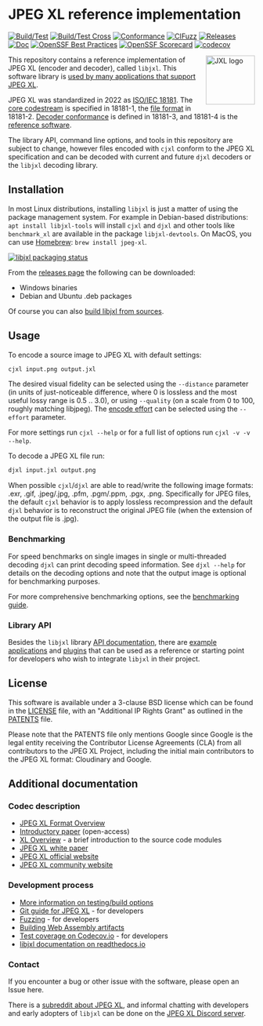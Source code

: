 # JPEG XL reference implementation

[![Build/Test](https://github.com/libjxl/libjxl/actions/workflows/build_test.yml/badge.svg)](
https://github.com/libjxl/libjxl/actions/workflows/build_test.yml)
[![Build/Test Cross](https://github.com/libjxl/libjxl/actions/workflows/build_test_cross.yml/badge.svg)](
https://github.com/libjxl/libjxl/actions/workflows/build_test_cross.yml)
[![Conformance](https://github.com/libjxl/libjxl/actions/workflows/conformance.yml/badge.svg)](
https://github.com/libjxl/libjxl/actions/workflows/conformance.yml)
[![CIFuzz](https://github.com/libjxl/libjxl/actions/workflows/fuzz.yml/badge.svg)](
https://github.com/libjxl/libjxl/actions/workflows/fuzz.yml)
[![Releases](https://github.com/libjxl/libjxl/actions/workflows/release.yaml/badge.svg)](
https://github.com/libjxl/libjxl/actions/workflows/release.yaml)
[![Doc](https://readthedocs.org/projects/libjxl/badge/?version=latest)](
https://libjxl.readthedocs.io/en/latest/?badge=latest)
[![OpenSSF Best Practices](https://www.bestpractices.dev/projects/7845/badge)](
https://www.bestpractices.dev/projects/7845)
[![OpenSSF Scorecard](https://api.securityscorecards.dev/projects/github.com/libjxl/libjxl/badge)](
https://securityscorecards.dev/viewer/?uri=github.com/libjxl/libjxl)
[![codecov](https://codecov.io/gh/libjxl/libjxl/branch/main/graph/badge.svg)](
https://codecov.io/gh/libjxl/libjxl)

<img src="doc/jxl.svg" width="100" align="right" alt="JXL logo">

This repository contains a reference implementation of JPEG XL (encoder and
decoder), called `libjxl`. This software library is
[used by many applications that support JPEG XL](doc/software_support.md).

JPEG XL was standardized in 2022 as [ISO/IEC 18181](https://jpeg.org/jpegxl/workplan.html).
The [core codestream](doc/format_overview.md#codestream-features) is specified in 18181-1,
the [file format](doc/format_overview.md#file-format-features) in 18181-2.
[Decoder conformance](https://github.com/libjxl/conformance) is defined in 18181-3,
and 18181-4 is the [reference software](https://github.com/libjxl/libjxl).

The library API, command line options, and tools in this repository are subject
to change, however files encoded with `cjxl` conform to the JPEG XL specification
and can be decoded with current and future `djxl` decoders or the `libjxl` decoding library.

## Installation

In most Linux distributions, installing `libjxl` is just a matter of using the package management system.
For example in Debian-based distributions: `apt install libjxl-tools` will install `cjxl` and `djxl`
and other tools like `benchmark_xl` are available in the package `libjxl-devtools`.
On MacOS, you can use [Homebrew](https://brew.sh/): `brew install jpeg-xl`.

[![libjxl packaging status](https://repology.org/badge/vertical-allrepos/libjxl.svg?exclude_unsupported=1&columns=3&exclude_sources=modules,site&header=libjxl%20packaging%20status)](https://repology.org/project/libjxl/versions)

From the [releases page](https://github.com/libjxl/libjxl/releases/) the following can be downloaded:
 - Windows binaries 
 - Debian and Ubuntu .deb packages 

Of course you can also [build libjxl from sources](BUILDING.md).


## Usage

To encode a source image to JPEG XL with default settings:

```bash
cjxl input.png output.jxl
```

The desired visual fidelity can be selected using the `--distance` parameter
(in units of just-noticeable difference, where 0 is lossless and the most useful lossy range is 0.5 .. 3.0),
or using `--quality` (on a scale from 0 to 100, roughly matching libjpeg).
The [encode effort](doc/encode_effort.md) can be selected using the `--effort` parameter.

For more settings run `cjxl --help` or for a full list of options
run `cjxl -v -v --help`.

To decode a JPEG XL file run:

```bash
djxl input.jxl output.png
```

When possible `cjxl`/`djxl` are able to read/write the following
image formats: .exr, .gif, .jpeg/.jpg, .pfm, .pgm/.ppm, .pgx, .png.
Specifically for JPEG files, the default `cjxl` behavior is to apply lossless
recompression and the default `djxl` behavior is to reconstruct the original
JPEG file (when the extension of the output file is .jpg).

### Benchmarking

For speed benchmarks on single images in single or multi-threaded decoding
`djxl` can print decoding speed information. See `djxl --help` for details
on the decoding options and note that the output image is optional for
benchmarking purposes.

For more comprehensive benchmarking options, see the
[benchmarking guide](doc/benchmarking.md).

### Library API

Besides the `libjxl` library [API documentation](https://libjxl.readthedocs.io/en/latest/),
there are [example applications](examples/) and [plugins](plugins/) that can be used as a reference or
starting point for developers who wish to integrate `libjxl` in their project.


## License

This software is available under a 3-clause BSD license which can be found in
the [LICENSE](LICENSE) file, with an "Additional IP Rights Grant" as outlined in
the [PATENTS](PATENTS) file.

Please note that the PATENTS file only mentions Google since Google is the legal
entity receiving the Contributor License Agreements (CLA) from all contributors
to the JPEG XL Project, including the initial main contributors to the JPEG XL
format: Cloudinary and Google.

## Additional documentation

### Codec description

*   [JPEG XL Format Overview](doc/format_overview.md)
*   [Introductory paper](https://www.spiedigitallibrary.org/proceedings/Download?fullDOI=10.1117%2F12.2529237) (open-access)
*   [XL Overview](doc/xl_overview.md) - a brief introduction to the source code modules
*   [JPEG XL white paper](https://ds.jpeg.org/whitepapers/jpeg-xl-whitepaper.pdf)
*   [JPEG XL official website](https://jpeg.org/jpegxl)
*   [JPEG XL community website](https://jpegxl.info)

### Development process

*   [More information on testing/build options](doc/building_and_testing.md)
*   [Git guide for JPEG XL](doc/developing_in_github.md) - for developers
*   [Fuzzing](doc/fuzzing.md) - for developers
*   [Building Web Assembly artifacts](doc/building_wasm.md)
*   [Test coverage on Codecov.io](https://app.codecov.io/gh/libjxl/libjxl) - for
    developers
*   [libjxl documentation on readthedocs.io](https://libjxl.readthedocs.io/)

### Contact

If you encounter a bug or other issue with the software, please open an Issue here.

There is a [subreddit about JPEG XL](https://www.reddit.com/r/jpegxl/), and
informal chatting with developers and early adopters of `libjxl` can be done on the
[JPEG XL Discord server](https://discord.gg/DqkQgDRTFu).
